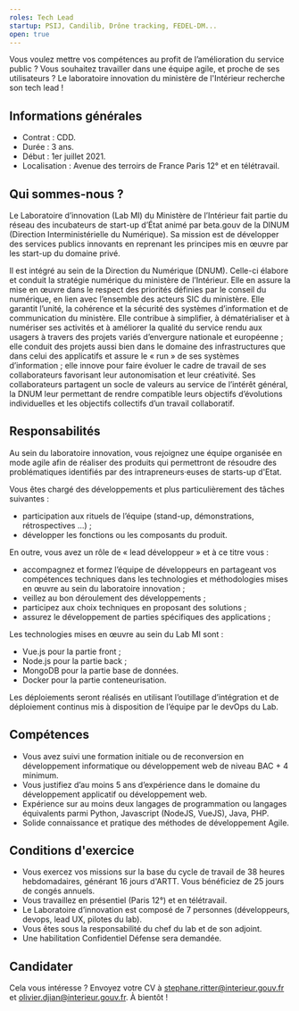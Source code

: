 ```yaml
---
roles: Tech Lead
startup: PSIJ, Candilib, Drône tracking, FEDEL-DM...
open: true
---
```


Vous voulez mettre vos compétences au profit de l’amélioration du service public ? Vous souhaitez travailler dans une équipe agile, et proche de ses utilisateurs ? Le laboratoire innovation du ministère de l'Intérieur recherche son tech lead !

## Informations générales

- Contrat : CDD.
- Durée : 3 ans.
- Début : 1er juillet 2021.
- Localisation : Avenue des terroirs de France Paris 12° et en télétravail.

## Qui sommes-nous ?

Le Laboratoire d’innovation (Lab MI) du Ministère de l’Intérieur fait partie du réseau des incubateurs de start-up d’État animé par beta.gouv de la DINUM (Direction Interministérielle du Numérique). Sa mission est de développer des services publics innovants en reprenant les principes mis en œuvre par les start-up du domaine privé.

Il est intégré au sein de la Direction du Numérique (DNUM). Celle-ci élabore et conduit la stratégie numérique du ministère de l’Intérieur. Elle en assure la mise en œuvre dans le respect des priorités définies par le conseil du numérique, en lien avec l’ensemble des acteurs SIC du ministère. Elle garantit l’unité, la cohérence et la sécurité des systèmes d’information et de communication du ministère. 
Elle contribue à simplifier, à dématérialiser et à numériser ses activités et à améliorer la qualité du service rendu aux usagers à travers des projets variés d’envergure nationale et européenne ; elle conduit des projets aussi bien dans le domaine des infrastructures que dans celui des applicatifs et assure le « run » de ses systèmes d’information ; elle innove pour faire évoluer le cadre de travail de ses collaborateurs favorisant leur autonomisation et leur créativité. 
Ses collaborateurs partagent un socle de valeurs au service de l’intérêt général, la DNUM leur permettant de rendre compatible leurs objectifs d’évolutions individuelles et les objectifs collectifs d’un travail collaboratif.

## Responsabilités

Au sein du laboratoire innovation, vous rejoignez une équipe organisée en mode agile afin de réaliser des produits qui permettront de résoudre des problématiques identifiés par des intrapreneurs·euses de starts-up d'Etat.

Vous êtes chargé des développements et plus particulièrement des tâches suivantes :
- participation aux rituels de l’équipe (stand-up, démonstrations, rétrospectives ...) ;
- développer les fonctions ou les composants du produit.

En outre, vous avez un rôle de « lead développeur » et à ce titre vous :
- accompagnez et formez l’équipe de développeurs en partageant vos compétences techniques dans les technologies et méthodologies mises en œuvre au sein du laboratoire innovation ;
- veillez au bon déroulement des développements ;
- participez aux choix techniques en proposant des solutions ;
- assurez le développement de parties spécifiques des applications ;

Les technologies mises en œuvre au sein du Lab MI sont :
- Vue.js pour la partie front ;
- Node.js pour la partie back ;
- MongoDB pour la partie base de données.
- Docker pour la partie conteneurisation.

Les déploiements seront réalisés en utilisant l’outillage d’intégration et de déploiement continus mis à disposition de l’équipe par le devOps du Lab.

## Compétences

- Vous avez suivi une formation initiale ou de reconversion en développement informatique ou développement web de niveau BAC + 4 minimum.
- Vous justifiez d’au moins 5 ans d’expérience dans le domaine du développement applicatif ou développement web.
- Expérience sur au moins deux langages de programmation ou langages équivalents parmi Python, Javascript (NodeJS, VueJS), Java, PHP.
- Solide connaissance et pratique des méthodes de développement Agile.

## Conditions d'exercice

- Vous exercez vos missions sur la base du cycle de travail de 38 heures hebdomadaires, générant 16 jours d'ARTT. Vous bénéficiez de 25 jours de congés annuels.
- Vous travaillez en présentiel (Paris 12°) et en télétravail.
- Le Laboratoire d’innovation est composé de 7 personnes (développeurs, devops, lead UX, pilotes du lab).
- Vous êtes sous la responsabilité du chef du lab et de son adjoint.
- Une habilitation Confidentiel Défense sera demandée.

## Candidater

Cela vous intéresse ? Envoyez votre CV à [stephane.ritter@interieur.gouv.fr](mailto:stephane.ritter@interieur.gouv.fr)  et [olivier.djian@interieur.gouv.fr](mailto:olivier.djian@interieur.gouv.fr).
À bientôt !
